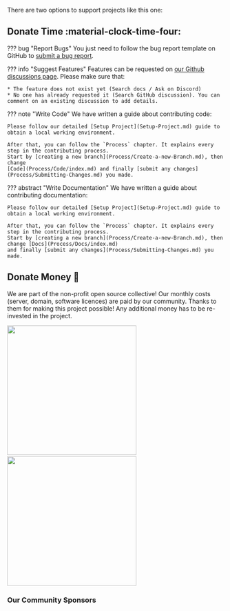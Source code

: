 There are two options to support projects like this one:

## Donate Time :material-clock-time-four:

??? bug "Report Bugs"
    You just need to follow the bug report template on GitHub to
    [submit a bug report](https://github.com/BetonQuest/BetonQuest/issues/new?assignees=&labels=Bug&template=bug-report.yml).

??? info "Suggest Features"
    Features can be requested on [our Github discussions page](https://github.com/BetonQuest/BetonQuest/discussions). 
    Please make sure that:
    
    * The feature does not exist yet (Search docs / Ask on Discord)
    * No one has already requested it (Search GitHub discussion). You can comment on an existing discussion to add details.

??? note "Write Code"
    We have written a guide about contributing code:
    
    Please follow our detailed [Setup Project](Setup-Project.md) guide to obtain a local working environment. 

    After that, you can follow the `Process` chapter. It explains every step in the contributing process.
    Start by [creating a new branch](Process/Create-a-new-Branch.md), then change
    [Code](Process/Code/index.md) and finally [submit any changes](Process/Submitting-Changes.md) you made.

??? abstract "Write Documentation"
    We have written a guide about contributing documentation:

    Please follow our detailed [Setup Project](Setup-Project.md) guide to obtain a local working environment. 

    After that, you can follow the `Process` chapter. It explains every step in the contributing process.
    Start by [creating a new branch](Process/Create-a-new-Branch.md), then change [Docs](Process/Docs/index.md)
    and finally [submit any changes](Process/Submitting-Changes.md) you made.


## Donate Money :money_with_wings:

We are part of the non-profit open source collective!
Our monthly costs (server, domain, software licences) are paid by our community.
Thanks to them for making this project possible!
Any additional money has to be re-invested in the project.

<div style="margin-right: 40px">
<a href="https://opencollective.com/betonquest" target="_blank" style="padding-right: 30px;">
    <img src="https://opencollective.com/betonquest/donate/button@2x.png?color=blue" width=300 />
</a>
<a href="https://mcmodels.net/?wpam_id=3" target="_blank">
  <img src="../../_media/content/Participate/Overview/mcmodels.png" width="300"/>
</a>
</div>

  [^1]: You donate a small amount of the sales price by purchasing on mcmodels.net using our affiliate links.

### Our Community Sponsors

<object type="image/svg+xml" data="https://opencollective.com/betonquest/badge.svg?&button=false"></object>
